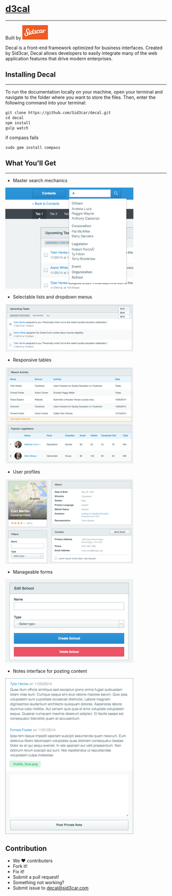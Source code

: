 

# [d3cal](http://yellowdoes.com/working/iqe/docs/ "Decal Homepage")
---

Built by
[<img src="https://raw.githubusercontent.com/Sid3car/decal/master/src/images/sid3car.png " alt="Sid2car" width="80">](http://yellowdoes.com/working/iqe/docs/)

Decal is a front-end framework optimized for business interfaces. Created by Sid3car, Decal allows developers to easily integrate many of the web application features that drive modern enterprises.

## Installing Decal
---
To run the documentation locally on your machine, open your terminal and navigate to the folder where you want to store the files. Then, enter the following command into your terminal:

```
git clone https://github.com/Sid3car/decal.git
cd decal
npm install
gulp watch
```
if compass fails
```
sudo gem install compass
```





## What You'll Get
  ---
* Master search mechanics   


<img src="https://raw.githubusercontent.com/Sid3car/decal/master/src/images/Master_search.png " alt="search" width="400">

* Selectable lists and dropdown menus


<img src="https://raw.githubusercontent.com/Sid3car/decal/master/src/images/Checkboxes_and_dropdowns.png " alt="checked boxes and dropdown" width="400">

* Responsive tables


<img src="https://raw.githubusercontent.com/Sid3car/decal/master/src/images/Tables.png " alt="Tables" width="400">

* User profiles


<img src="https://raw.githubusercontent.com/Sid3car/decal/master/src/images/Profiles.png " alt="Profiles" width="400">

* Manageable forms


<img src="https://raw.githubusercontent.com/Sid3car/decal/master/src/images/Forms.png " alt="Forms" width="400">

* Notes interface for posting content


<img src="https://raw.githubusercontent.com/Sid3car/decal/master/src/images/Notes.png" alt="Notes" width="400">

## Contribution

* We :heart: contributers
* Fork it!
* Fix it!
* Submit a pull request!
* Something not working?
* Submit issue to decal@sid3car.com
